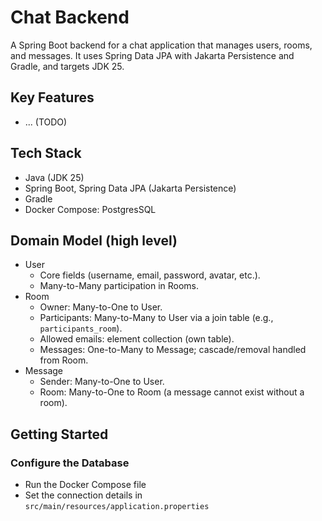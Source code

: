 # Chat Backend

A Spring Boot backend for a chat application that manages users, rooms, and messages. It uses Spring Data JPA with
Jakarta Persistence and Gradle, and targets JDK 25.

## Key Features

- ... (TODO)

## Tech Stack

- Java (JDK 25)
- Spring Boot, Spring Data JPA (Jakarta Persistence)
- Gradle
- Docker Compose: PostgresSQL

## Domain Model (high level)

- User
    - Core fields (username, email, password, avatar, etc.).
    - Many-to-Many participation in Rooms.
- Room
    - Owner: Many-to-One to User.
    - Participants: Many-to-Many to User via a join table (e.g., `participants_room`).
    - Allowed emails: element collection (own table).
    - Messages: One-to-Many to Message; cascade/removal handled from Room.
- Message
    - Sender: Many-to-One to User.
    - Room: Many-to-One to Room (a message cannot exist without a room).

## Getting Started

### Configure the Database

- Run the Docker Compose file
- Set the connection details in `src/main/resources/application.properties` 